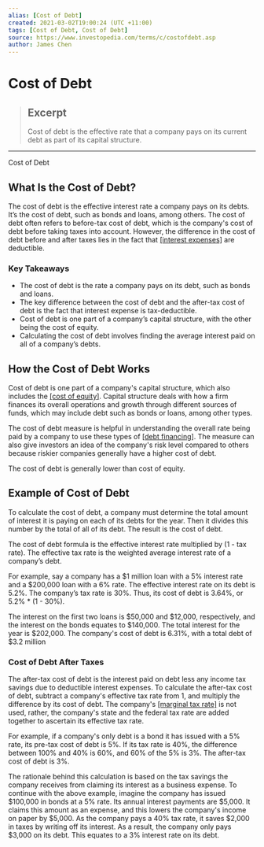 ```yaml
---
alias: [Cost of Debt]
created: 2021-03-02T19:00:24 (UTC +11:00)
tags: [Cost of Debt, Cost of Debt]
source: https://www.investopedia.com/terms/c/costofdebt.asp
author: James Chen
---
```


# Cost of Debt

> ## Excerpt
> Cost of debt is the effective rate that a company pays on its current debt as part of its capital structure.

---

Cost of Debt
## What Is the Cost of Debt?

The cost of debt is the effective interest rate a company pays on its debts. It’s the cost of debt, such as bonds and loans, among others. The cost of debt often refers to before-tax cost of debt, which is the company's cost of debt before taking taxes into account. However, the difference in the cost of debt before and after taxes lies in the fact that [[interest expenses]](https://www.investopedia.com/terms/i/interestexpense.asp) are deductible.

### Key Takeaways

-   The cost of debt is the rate a company pays on its debt, such as bonds and loans. 
-   The key difference between the cost of debt and the after-tax cost of debt is the fact that interest expense is tax-deductible.
-   Cost of debt is one part of a company’s capital structure, with the other being the cost of equity. 
-   Calculating the cost of debt involves finding the average interest paid on all of a company’s debts. 

## How the Cost of Debt Works

Cost of debt is one part of a company's capital structure, which also includes the [[cost of equity]](https://www.investopedia.com/terms/c/costofequity.asp). Capital structure deals with how a firm finances its overall operations and growth through different sources of funds, which may include debt such as bonds or loans, among other types.

The cost of debt measure is helpful in understanding the overall rate being paid by a company to use these types of [[debt financing]](https://www.investopedia.com/terms/d/debtfinancing.asp). The measure can also give investors an idea of the company's risk level compared to others because riskier companies generally have a higher cost of debt.

The cost of debt is generally lower than cost of equity. 

## Example of Cost of Debt

To calculate the cost of debt, a company must determine the total amount of interest it is paying on each of its debts for the year. Then it divides this number by the total of all of its debt. The result is the cost of debt.

The cost of debt formula is the effective interest rate multiplied by (1 - tax rate). The effective tax rate is the weighted average interest rate of a company’s debt. 

For example, say a company has a $1 million loan with a 5% interest rate and a $200,000 loan with a 6% rate. The effective interest rate on its debt is 5.2%. The company’s tax rate is 30%. Thus, its cost of debt is 3.64%, or 5.2% \* (1 - 30%). 

The interest on the first two loans is $50,000 and $12,000, respectively, and the interest on the bonds equates to $140,000. The total interest for the year is $202,000. The company's cost of debt is 6.31%, with a total debt of $3.2 million

### Cost of Debt After Taxes

The after-tax cost of debt is the interest paid on debt less any income tax savings due to deductible interest expenses. To calculate the after-tax cost of debt, subtract a company's effective tax rate from 1, and multiply the difference by its cost of debt. The company's [[marginal tax rate]](https://www.investopedia.com/terms/m/marginaltaxrate.asp) is not used, rather, the company's state and the federal tax rate are added together to ascertain its effective tax rate.

For example, if a company's only debt is a bond it has issued with a 5% rate, its pre-tax cost of debt is 5%. If its tax rate is 40%, the difference between 100% and 40% is 60%, and 60% of the 5% is 3%. The after-tax cost of debt is 3%.

The rationale behind this calculation is based on the tax savings the company receives from claiming its interest as a business expense. To continue with the above example, imagine the company has issued $100,000 in bonds at a 5% rate. Its annual interest payments are $5,000. It claims this amount as an expense, and this lowers the company's income on paper by $5,000. As the company pays a 40% tax rate, it saves $2,000 in taxes by writing off its interest. As a result, the company only pays $3,000 on its debt. This equates to a 3% interest rate on its debt.
